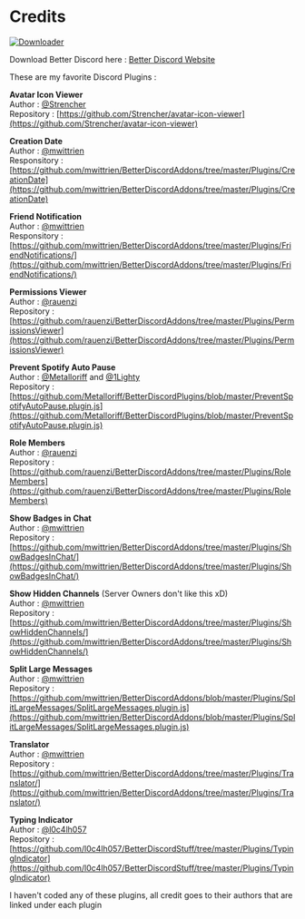 # Credits

[![Downloader][Download-badge]][Download-link]<br/>

[Download-link]: https://minhaskamal.github.io/DownGit/#/home?url=https://github.com/MaxiAmZocken/Better-Discord-Plugins/tree/main/Plugins
[Download-badge]: https://img.shields.io/badge/Download-↓-brightgreen

Download Better Discord here : [Better Discord Website](https://betterdiscord.app/)

These are my favorite Discord Plugins :

**Avatar Icon Viewer**<br/>
Author : [@Strencher](https://github.com/Strencher)<br/>
Repository : [https://github.com/Strencher/avatar-icon-viewer](https://github.com/Strencher/avatar-icon-viewer)

**Creation Date**<br/>
Author : [@mwittrien](https://github.com/mwittrien)<br/>
Responsitory : [https://github.com/mwittrien/BetterDiscordAddons/tree/master/Plugins/CreationDate](https://github.com/mwittrien/BetterDiscordAddons/tree/master/Plugins/CreationDate)

**Friend Notification**<br/>
Author : [@mwittrien](https://github.com/mwittrien)<br/>
Responsitory : [https://github.com/mwittrien/BetterDiscordAddons/tree/master/Plugins/FriendNotifications/](https://github.com/mwittrien/BetterDiscordAddons/tree/master/Plugins/FriendNotifications/)

**Permissions Viewer**<br/>
Author : [@rauenzi](https://github.com/rauenzi)<br/>
Repository : [https://github.com/rauenzi/BetterDiscordAddons/tree/master/Plugins/PermissionsViewer](https://github.com/rauenzi/BetterDiscordAddons/tree/master/Plugins/PermissionsViewer)

**Prevent Spotify Auto Pause**<br/>
Author : [@Metalloriff](https://github.com/Metalloriff) and [@1Lighty](https://github.com/1Lighty)<br/>
Repository : [https://github.com/Metalloriff/BetterDiscordPlugins/blob/master/PreventSpotifyAutoPause.plugin.js](https://github.com/Metalloriff/BetterDiscordPlugins/blob/master/PreventSpotifyAutoPause.plugin.js)

**Role Members**<br/>
Author : [@rauenzi](https://github.com/rauenzi)<br/>
Repository : [https://github.com/rauenzi/BetterDiscordAddons/tree/master/Plugins/RoleMembers](https://github.com/rauenzi/BetterDiscordAddons/tree/master/Plugins/RoleMembers)

**Show Badges in Chat**<br/>
Author : [@mwittrien](https://github.com/mwittrien)<br/>
Repository : [https://github.com/mwittrien/BetterDiscordAddons/tree/master/Plugins/ShowBadgesInChat/](https://github.com/mwittrien/BetterDiscordAddons/tree/master/Plugins/ShowBadgesInChat/)

**Show Hidden Channels** (Server Owners don't like this xD)<br/>
Author : [@mwittrien](https://github.com/mwittrien)<br/>
Repository : [https://github.com/mwittrien/BetterDiscordAddons/tree/master/Plugins/ShowHiddenChannels/](https://github.com/mwittrien/BetterDiscordAddons/tree/master/Plugins/ShowHiddenChannels/)

**Split Large Messages**<br/>
Author : [@mwittrien](https://github.com/mwittrien)<br/>
Repository : [https://github.com/mwittrien/BetterDiscordAddons/blob/master/Plugins/SplitLargeMessages/SplitLargeMessages.plugin.js](https://github.com/mwittrien/BetterDiscordAddons/blob/master/Plugins/SplitLargeMessages/SplitLargeMessages.plugin.js)


**Translator**<br/>
Author : [@mwittrien](https://github.com/mwittrien)<br/>
Repository : [https://github.com/mwittrien/BetterDiscordAddons/tree/master/Plugins/Translator/](https://github.com/mwittrien/BetterDiscordAddons/tree/master/Plugins/Translator/)

**Typing Indicator**<br/>
Author : [@l0c4lh057](https://github.com/l0c4lh057)<br/>
Repository : [https://github.com/l0c4lh057/BetterDiscordStuff/tree/master/Plugins/TypingIndicator](https://github.com/l0c4lh057/BetterDiscordStuff/tree/master/Plugins/TypingIndicator)


I haven't coded any of these plugins, all credit goes to their authors that are linked under each plugin